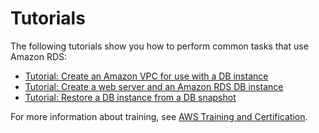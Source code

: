 # Tutorials<a name="CHAP_Tutorials"></a>

The following tutorials show you how to perform common tasks that use Amazon RDS: 
+ [Tutorial: Create an Amazon VPC for use with a DB instance](CHAP_Tutorials.WebServerDB.CreateVPC.md)
+ [Tutorial: Create a web server and an Amazon RDS DB instance](TUT_WebAppWithRDS.md)
+ [Tutorial: Restore a DB instance from a DB snapshot](CHAP_Tutorials.RestoringFromSnapshot.md)

For more information about training, see [AWS Training and Certification](https://www.aws.training/)\.